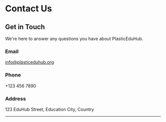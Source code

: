 # Contact Us

## Get in Touch
We're here to answer any questions you have about PlasticEduHub.

### Email
info@plasticeduhub.org

### Phone
+123 456 7890

### Address
123 EduHub Street, Education City, Country

---

